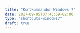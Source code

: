 ```yaml
---
title: "Kortkommandon Windows 7"
date: 2017-09-05T07:43:59+02:00
type: "shortcuts-windows7"
draft: true
---
```


